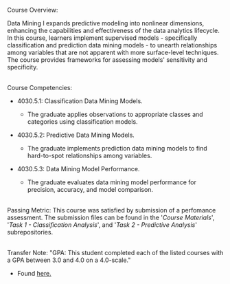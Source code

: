 Course Overview:

Data Mining I expands predictive modeling into nonlinear dimensions, enhancing the capabilities and effectiveness of the data analytics lifecycle. In this course, learners implement supervised models - specifically classification and prediction data mining models - to unearth relationships among variables that are not apparent with more surface-level techniques. The course provides frameworks for assessing models' sensitivity and specificity.
<br/><br />

Course Competencies:

- 4030.5.1: Classification Data Mining Models.
	- The graduate applies observations to appropriate classes and categories using classification models.

- 4030.5.2: Predictive Data Mining Models.
	- The graduate implements prediction data mining models to find hard-to-spot relationships among variables.

- 4030.5.3: Data Mining Model Performance.
	- The graduate evaluates data mining model performance for precision, accuracy, and model comparison.
<br /><br />

Passing Metric:
This course was satisfied by submission of a perfomance assessment. The submission files can be found in the '*Course Materials*', '*Task 1 - Classification Analysis*', and '*Task 2 - Predictive Analysis*' subrepositories.
<br /><br />

Transfer Note:
"GPA: This student completed each of the listed courses with a GPA between 3.0 and 4.0 on a 4.0-scale."
- Found [here.](https://www.wgu.edu/admissions/transfers.html)